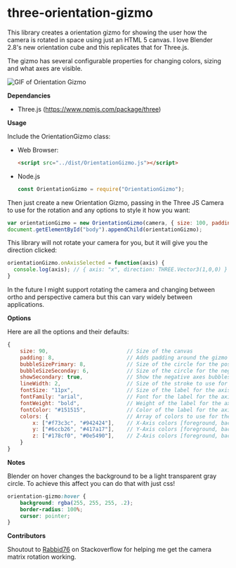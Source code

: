 # three-orientation-gizmo
This library creates a orientation gizmo for showing the user how the camera is rotated in space using just an HTML 5 canvas. I love Blender 2.8's new orientation cube and this replicates that for Three.js.

The gizmo has several configurable properties for changing colors, sizing and what axes are visible.

![GIF of Orientation Gizmo](https://github.com/jrj2211/three-orientation-gizmo/blob/master/examples/example-gif.gif "Orientation Gizmo")

**Dependancies**

 - Three.js (https://www.npmjs.com/package/three)

**Usage**

Include the OrientationGizmo class:

- Web Browser:

    ```html
    <script src="../dist/OrientationGizmo.js"></script>
    ```
    
- Node.js

    ```js
    const OrientationGizmo = require("OrientationGizmo");
    ```
    
Then just create a new Orientation Gizmo, passing in the Three JS Camera to use for the rotation and any options to style it how you want:

```js
var orientationGizmo = new OrientationGizmo(camera, { size: 100, padding: 8 });
document.getElementById("body").appendChild(orientationGizmo);
```

This library will not rotate your camera for you, but it will give you the direction clicked:
```js
orientationGizmo.onAxisSelected = function(axis) {
  console.log(axis); // { axis: "x", direction: THREE.Vector3(1,0,0) }
}
```

In the future I might support rotating the camera and changing between ortho and perspective camera but this can vary widely between applications.

**Options**

Here are all the options and their defaults:

```js
{
    size: 90,                         // Size of the canvas
    padding: 8,                       // Adds padding around the gizmo (makes it look nicer when using a circular background)
    bubbleSizePrimary: 8,             // Size of the circle for the positive axes (X,Y,Z)
    bubbleSizeSeconday: 6,            // Size of the circle for the negative axes (-x,-Y,-Z)
    showSecondary: true,              // Show the negative axes bubbles
    lineWidth: 2,                     // Size of the stroke to use for connecting the bubble to the center point
    fontSize: "11px",                 // Size of the label for the axis in the bubble
    fontFamily: "arial",              // Font for the label for the axis in the bubble
    fontWeight: "bold",               // Weight of the label for the axis in the bubble
    fontColor: "#151515",             // Color of the label for the axis in the bubble
    colors: {                         // Array of colors to use for the axes (
        x: ["#f73c3c", "#942424"],    // X-Axis colors [foreground, background]
        y: ["#6ccb26", "#417a17"],    // Y-Axis colors [foreground, background]
        z: ["#178cf0", "#0e5490"],    // Z-Axis colors [foreground, background]
    }
}
```

**Notes**

Blender on hover changes the background to be a light transparent gray circle. To achieve this affect you can do that with just css!

```css
orientation-gizmo:hover {
    background: rgba(255, 255, 255, .2);
    border-radius: 100%;
    cursor: pointer;
}
```

**Contributors**

Shoutout to [Rabbid76](https://stackoverflow.com/users/5577765/rabbid76) on Stackoverflow for helping me get the camera matrix rotation working.
